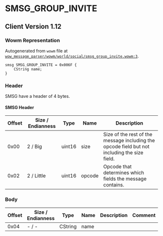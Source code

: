# SMSG_GROUP_INVITE

## Client Version 1.12

### Wowm Representation

Autogenerated from `wowm` file at [`wow_message_parser/wowm/world/social/smsg_group_invite.wowm:3`](https://github.com/gtker/wow_messages/tree/main/wow_message_parser/wowm/world/social/smsg_group_invite.wowm#L3).
```rust,ignore
smsg SMSG_GROUP_INVITE = 0x006F {
    CString name;
}
```
### Header

SMSG have a header of 4 bytes.

#### SMSG Header

| Offset | Size / Endianness | Type   | Name   | Description |
| ------ | ----------------- | ------ | ------ | ----------- |
| 0x00   | 2 / Big           | uint16 | size   | Size of the rest of the message including the opcode field but not including the size field.|
| 0x02   | 2 / Little        | uint16 | opcode | Opcode that determines which fields the message contains.|

### Body

| Offset | Size / Endianness | Type | Name | Description | Comment |
| ------ | ----------------- | ---- | ---- | ----------- | ------- |
| 0x04 | - / - | CString | name |  |  |

